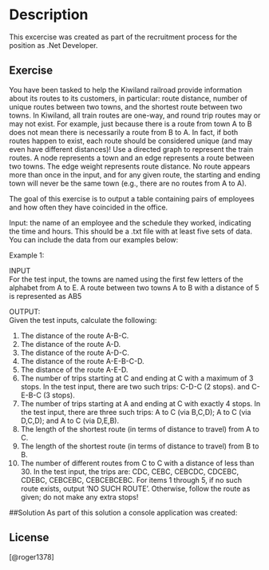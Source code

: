 # Description
This excercise was created as part of the recruitment process for the position as .Net Developer.

## Exercise

You have been tasked to help the Kiwiland railroad provide information about its routes to its customers, in particular: 
route distance, number of unique routes between two towns, and the shortest route between two towns. In Kiwiland, 
all train routes are one-way, and round trip routes may or may not exist. For example, just because there is a route 
from town A to B does not mean there is necessarily a route from B to A. In fact, if both routes happen to exist, each 
route should be considered unique (and may even have different distances)!
Use a directed graph to represent the train routes. A node represents a town and an edge represents a route between 
two towns. The edge weight represents route distance. No route appears more than once in the input, and for any 
given route, the starting and ending town will never be the same town (e.g., there are no routes from A to A). 

The goal of this exercise is to output a table containing pairs of employees and how often they have coincided in the office.

Input: the name of an employee and the schedule they worked, indicating the time and hours. This should be a .txt file with at least five sets of data. You can include the data from our examples below:

Example 1:

INPUT\
For the test input, the towns are named using the first few letters of the alphabet from A to E. A route between two towns A to B with a distance of 5 is represented as AB5

OUTPUT:\
Given the test inputs, calculate the following: 
1. The distance of the route A-B-C. 
2. The distance of the route A-D. 
3. The distance of the route A-D-C. 
4. The distance of the route A-E-B-C-D. 
5. The distance of the route A-E-D. 
6. The number of trips starting at C and ending at C with a maximum of 3 stops. In the test input, there are two such trips: C-D-C (2 stops). and C-E-B-C (3 stops). 
7. The number of trips starting at A and ending at C with exactly 4 stops. In the test input, there are three such trips: A to C (via B,C,D); A to C (via D,C,D); and A to C (via D,E,B). 
8. The length of the shortest route (in terms of distance to travel) from A to C. 
9. The length of the shortest route (in terms of distance to travel) from B to B. 
10. The number of different routes from C to C with a distance of less than 30. In 
the test input, the trips are: CDC, CEBC, CEBCDC, CDCEBC, CDEBC, CEBCEBC, CEBCEBCEBC. 
For items 1 through 5, if no such route exists, output ‘NO SUCH ROUTE’. Otherwise, follow the route as given; do not make any extra stops!

##Solution
As part of this solution a console application was created:

## License
[@roger1378]
